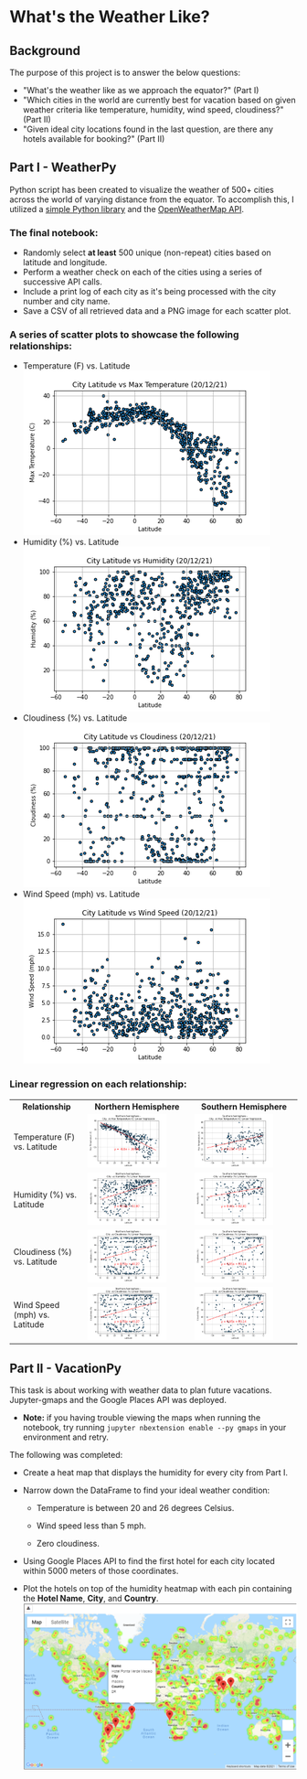 # What's the Weather Like?

## Background

The purpose of this project is to answer the below questions:
* "What's the weather like as we approach the equator?" (Part I)
* "Which cities in the world are currently best for vacation based on given weather criteria like temperature, humidity, wind speed, cloudiness?" (Part II)
* "Given ideal city locations found in the last question, are there any hotels available for booking?" (Part II)

## Part I - WeatherPy

Python script has been created to visualize the weather of 500+ cities across the world of varying distance from the equator. To accomplish this, I utilized a [simple Python library](https://pypi.python.org/pypi/citipy) and the [OpenWeatherMap API](https://openweathermap.org/api).

### The final notebook:
* Randomly select **at least** 500 unique (non-repeat) cities based on latitude and longitude.
* Perform a weather check on each of the cities using a series of successive API calls.
* Include a print log of each city as it's being processed with the city number and city name.
* Save a CSV of all retrieved data and a PNG image for each scatter plot.

### A series of scatter plots to showcase the following relationships:
* Temperature (F) vs. Latitude 
![Temperature (F) vs. Latitude](WeatherPy\output_data\fig1.png)
* Humidity (%) vs. Latitude
![Humidity (%) vs. Latitude](WeatherPy\output_data\fig2.png)
* Cloudiness (%) vs. Latitude
![Cloudiness (%) vs. Latitude](WeatherPy\output_data\fig3.png)
* Wind Speed (mph) vs. Latitude
![Wind Speed (mph) vs. Latitude](WeatherPy\output_data\fig4.png)

### Linear regression on each relationship:
<table>
  <tr>
    <th>Relationship</th>
    <th>Northern Hemisphere</th>
    <th>Southern Hemisphere</th>
  </tr>
  <tr>
    <td>Temperature (F) vs. Latitude</td>
    <td> 
      <img src="WeatherPy\output_data\fig5.png" width="80%" height="80%"> 
    </td>
    <td>
      <img src="WeatherPy\output_data\fig6.png" width="80%" height="80%"> 
    </td>
  </tr>
  <tr>
    <td>Humidity (%) vs. Latitude</td>
    <td>
      <img src="WeatherPy\output_data\fig7.png" width="80%" height="80%"> 
    </td>
    <td>
      <img src="WeatherPy\output_data\fig8.png" width="80%" height="80%"> 
    </td>
  </tr>
  <tr>
    <td>Cloudiness (%) vs. Latitude</td>
    <td>
      <img src="WeatherPy\output_data\fig9.png" width="80%" height="80%"> 
    </td>
    <td>
      <img src="WeatherPy\output_data\fig10.png" width="80%" height="80%"> 
    </td>
  </tr>
  <tr>
    <td>Wind Speed (mph) vs. Latitude</td>
    <td>
      <img src="WeatherPy\output_data\fig9.png" width="80%" height="80%"> 
    </td>
    <td>
      <img src="WeatherPy\output_data\fig10.png" width="80%" height="80%"> 
    </td>
  </tr>
</table>

## Part II - VacationPy

This task is about working with weather data to plan future vacations. Jupyter-gmaps and the Google Places API was deployed.

* **Note:** if you having trouble viewing the maps when running the notebook, try running `jupyter nbextension enable --py gmaps` in your environment and retry.

The following was completed:

* Create a heat map that displays the humidity for every city from Part I.

* Narrow down the DataFrame to find your ideal weather condition:

  * Temperature is between 20 and 26 degrees Celsius.

  * Wind speed less than 5 mph.

  * Zero cloudiness.

* Using Google Places API to find the first hotel for each city located within 5000 meters of those coordinates.

* Plot the hotels on top of the humidity heatmap with each pin containing the **Hotel Name**, **City**, and **Country**.
![heatmap](VacationPy\output_data\211220_1430_ScreenshotHeatmapLocation_.png)

